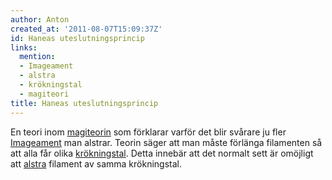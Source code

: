 ```yaml
---
author: Anton
created_at: '2011-08-07T15:09:37Z'
id: Haneas uteslutningsprincip
links:
  mention:
  - Imageament
  - alstra
  - krökningstal
  - magiteori
title: Haneas uteslutningsprincip
---
```


En teori inom [magiteorin] som förklarar varför det blir svårare ju fler [Imageament] man alstrar.
Teorin säger att man måste förlänga filamenten så att alla får olika [krökningstal]. Detta innebär
att det normalt sett är omöjligt att [alstra] filament av samma krökningstal.

  [magiteorin]: magiteori
  [Imageament]: Imageament
  [krökningstal]: krökningstal
  [alstra]: alstra
